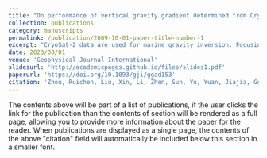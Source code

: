 ```yaml
---
title: "On performance of vertical gravity gradient determined from CryoSat-2 altimeter data over Arabian Sea"
collection: publications
category: manuscripts
permalink: /publication/2009-10-01-paper-title-number-1
excerpt: "CryoSat-2 data are used for marine gravity inversion. Focusing on the Arabian Sea, SSHs are error-corrected and processed to obtain geoid and residual gradients. Using LSC and finite-difference methods, a 1 arcmin ×1 arcmin gravity anomaly gradient model is developed. Compared with the SIO V32.1 model, the RMS difference of 7.69E shows the high accuracy of CryoSat-2-derived vertical gravity gradient."
date: 2023/08/01
venue: 'Geophysical Journal International'
slidesurl: 'http://academicpages.github.io/files/slides1.pdf'
paperurl: 'https://doi.org/10.1093/gji/ggad153'
citation: 'Zhou, Ruichen, Liu, Xin, Li, Zhen, Sun, Yu, Yuan, Jiajia, Guo, Jinyun, Ardalan, Alireza A. (2023). "On performance of vertical gravity gradient determined from CryoSat-2 altimeter data over Arabian Sea." <i>Geophysical Journal International</i>. 234(2), 1519-1529.'
---
```


The contents above will be part of a list of publications, if the user clicks the link for the publication than the contents of section will be rendered as a full page, allowing you to provide more information about the paper for the reader. When publications are displayed as a single page, the contents of the above "citation" field will automatically be included below this section in a smaller font.
